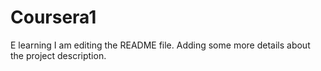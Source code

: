# Coursera1
E learning
I am editing the README file. Adding some more details about the project
 description.
